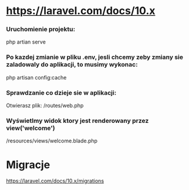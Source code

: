 # https://laravel.com/docs/10.x

### Uruchomienie projektu:

php artian serve

### Po kazdej zmianie w pliku .env, jesli chcemy zeby zmiany sie zaladowaly do aplikacji, to musimy wykonac:

php artisan config:cache

### Sprawdzanie co dzieje sie w aplikacji:

Otwierasz plik: /routes/web.php

### Wyświetlmy widok ktory jest renderowany przez view('welcome')

/resources/views/welcome.blade.php

# Migracje
https://laravel.com/docs/10.x/migrations


